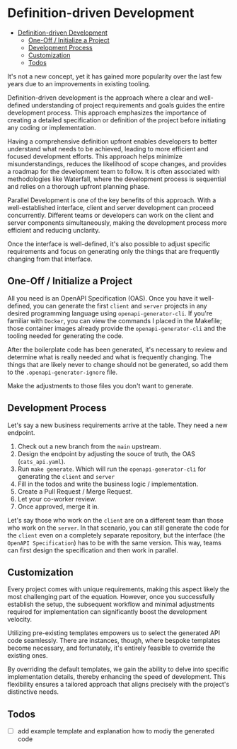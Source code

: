 # Definition-driven Development

- [Definition-driven Development](#definition-driven-development)
  - [One-Off / Initialize a Project](#one-off--initialize-a-project)
  - [Development Process](#development-process)
  - [Customization](#customization)
  - [Todos](#todos)

It's not a new concept, yet it has gained more popularity over the last few years due to an improvements in existing tooling.

Definition-driven development is the approach where a clear and well-defined understanding of project requirements and goals guides the entire development process. This approach emphasizes the importance of creating a detailed specification or definition of the project before initiating any coding or implementation.

Having a comprehensive definition upfront enables developers to better understand what needs to be achieved, leading to more efficient and focused development efforts. This approach helps minimize misunderstandings, reduces the likelihood of scope changes, and provides a roadmap for the development team to follow. It is often associated with methodologies like Waterfall, where the development process is sequential and relies on a thorough upfront planning phase.

Parallel Development is one of the key benefits of this approach. With a well-established interface, client and server development can proceed concurrently. Different teams or developers can work on the client and server components simultaneously, making the development process more efficient and reducing unclarity.

Once the interface is well-defined, it's also possible to adjust specific requirements and focus on generating only the things that are frequently changing from that interface.

## One-Off / Initialize a Project

All you need is an OpenAPI Specification (OAS). Once you have it well-defined, you can generate the first `client` and `server` projects in any desired programming language using `openapi-generator-cli`. If you're familiar with `Docker`, you can view the commands I placed in the Makefile; those container images already provide the `openapi-generator-cli` and the tooling needed for generating the code.

After the boilerplate code has been generated, it's necessary to review and determine what is really needed and what is frequently changing. The things that are likely never to change should not be generated, so add them to the `.openapi-generator-ignore` file.

Make the adjustments to those files you don't want to generate.

## Development Process

Let's say a new business requirements arrive at the table. They need a new endpoint.

1. Check out a new branch from the `main` upstream.
2. Design the endpoint by adjusting the souce of truth, the OAS (`cats_api.yaml`).
3. Run `make generate`. Which will run the `openapi-generator-cli` for generating the `client` and `server`
4. Fill in the todos and write the business logic / implementation.
5. Create a Pull Request / Merge Request.
6. Let your co-worker review.
7. Once approved, merge it in.

Let's say those who work on the `client` are on a different team than those who work on the `server`. In that scenario, you can still generate the code for the `client` even on a completely separate repository, but the interface (the `OpenAPI Specification`) has to be with the same version. This way, teams can first design the specification and then work in parallel.

## Customization

Every project comes with unique requirements, making this aspect likely the most challenging part of the equation. However, once you successfully establish the setup, the subsequent workflow and minimal adjustments required for implementation can significantly boost the development velocity.

Utilizing pre-existing templates empowers us to select the generated API code seamlessly. There are instances, though, where bespoke templates become necessary, and fortunately, it's entirely feasible to override the existing ones.

By overriding the default templates, we gain the ability to delve into specific implementation details, thereby enhancing the speed of development. This flexibility ensures a tailored approach that aligns precisely with the project's distinctive needs.

## Todos

- [ ] add example template and explanation how to modiy the generated code
